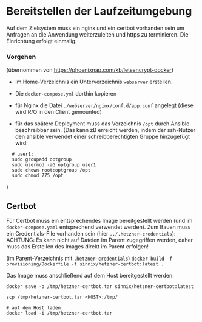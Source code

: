 # Bereitstellen der Laufzeitumgebung

Auf dem Zielsystem muss ein nginx und ein certbot vorhanden sein um Anfragen an die Anwendung weiterzuleiten und https zu terminieren.
Die Einrichtung erfolgt einmalig.


### Vorgehen
(übernommen von https://phoenixnap.com/kb/letsencrypt-docker)

- Im Home-Verzeichnis ein Unterverzeichnis `webserver` erstellen.
- Die `docker-compose.yml` dorthin kopieren
- für Nginx die Datei `./webserver/nginx/conf.d/app.conf` angelegt (diese wird R/O in den Client gemounted)

- für das spätere Deployment muss das Verzeichnis `/opt` durch Ansible beschreibbar sein.
  (Das kann zB erreicht werden, indem der ssh-Nutzer den ansible verwendet einer schreibberechtigten Gruppe hinzugefügt wird:
```
  # user1:
  sudo groupadd optgroup
  sudo usermod -aG optgroup user1
  sudo chown root:optgroup /opt
  sudo chmod 775 /opt
```
)

## Certbot

Für Certbot muss ein entsprechendes Image bereitgestellt werden (und im `docker-compose.yaml` entsprechend verwendet werden).
Zum Bauen muss ein Credentials-File vorhanden sein (hier `../.hetzner-credentials`):
ACHTUNG: Es kann nicht auf Dateien im Parent zugegriffen werden, daher muss das Erstellen des Images direkt im Parent erfolgen!

(im Parent-Verzeichnis mit `.hetzner-credentials`)
`docker build -f provisioning/Dockerfile -t sinnix/hetzner-certbot:latest .`

Das Image muss anschließend auf dem Host bereitgestellt werden:
```
docker save -o /tmp/hetzner-certbot.tar sinnix/hetzner-certbot:latest

scp /tmp/hetzner-certbot.tar <HOST>:/tmp/

# auf dem Host laden:
docker load -i /tmp/hetzner-certbot.tar
```
